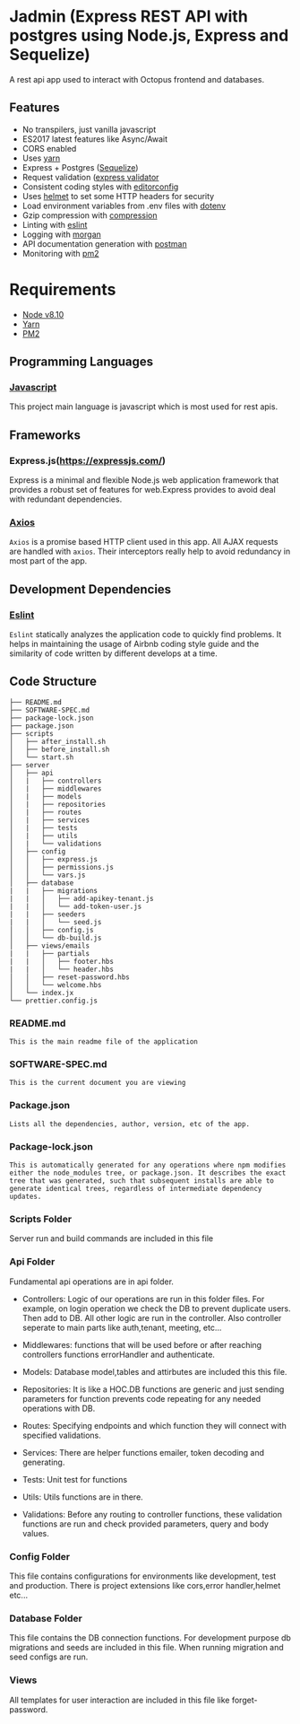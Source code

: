 # Jadmin (Express REST API with postgres using Node.js, Express and Sequelize)

A rest api app used to interact with Octopus frontend and databases.

## Features

- No transpilers, just vanilla javascript
- ES2017 latest features like Async/Await
- CORS enabled
- Uses [yarn](https://yarnpkg.com)
- Express + Postgres ([Sequelize](http://docs.sequelizejs.com/))
- Request validation ([express validator](https://github.com/ctavan/express-validator)
- Consistent coding styles with [editorconfig](http://editorconfig.org)
- Uses [helmet](https://github.com/helmetjs/helmet) to set some HTTP headers for security
- Load environment variables from .env files with [dotenv](https://github.com/rolodato/dotenv-safe)
- Gzip compression with [compression](https://github.com/expressjs/compression)
- Linting with [eslint](http://eslint.org)
- Logging with [morgan](https://github.com/expressjs/morgan)
- API documentation generation with [postman](http://postman.com)
- Monitoring with [pm2](https://github.com/Unitech/pm2)

# Requirements

- [Node v8.10](https://nodejs.org/en/download/current/)
- [Yarn](https://yarnpkg.com/en/docs/install)
- [PM2](http://pm2.keymetrics.io/)

## Programming Languages

### [Javascript](https://www.javascript.com/)

This project main language is javascript which is most used for rest apis.

## Frameworks 

### Express.js(https://expressjs.com/)

Express is a minimal and flexible Node.js web application framework that provides a robust set of features for web.Express provides to avoid deal with redundant dependencies.
### [Axios](https://axios-http.com/)

`Axios` is a promise based HTTP client used in this app. All AJAX requests are handled with `axios`. Their interceptors really help to avoid redundancy in most part of the app.



## Development Dependencies 

### [Eslint](https://eslint.org/)

`Eslint` statically analyzes the application code to quickly find problems. It helps in maintaining the usage of Airbnb coding style guide and the similarity of code written by different develops at a time. 

## Code Structure

```
├── README.md
├── SOFTWARE-SPEC.md
├── package-lock.json
├── package.json
├── scripts
│   ├── after_install.sh
│   ├── before_install.sh
│   └── start.sh
├── server
│   ├── api
│   |   ├── controllers
│   |   ├── middlewares
│   |   ├── models
│   |   ├── repositories
│   |   ├── routes
│   |   ├── services
│   |   ├── tests
│   |   ├── utils
│   |   └── validations
│   ├── config
│   │   ├── express.js
│   │   ├── permissions.js
│   │   └── vars.js
│   ├── database
|   |   ├── migrations
|   |   │   ├── add-apikey-tenant.js
|   |   │   └── add-token-user.js
|   |   ├── seeders
|   |   │   └── seed.js
│   │   ├── config.js
│   │   └── db-build.js
│   ├── views/emails
|   |   ├── partials
|   |   │   ├── footer.hbs
|   |   │   └── header.hbs
│   │   ├── reset-password.hbs
│   │   └── welcome.hbs
│   └── index.jx
└── prettier.config.js
```

### README.md

    This is the main readme file of the application 

### SOFTWARE-SPEC.md

    This is the current document you are viewing

### Package.json

    Lists all the dependencies, author, version, etc of the app.

### Package-lock.json

    This is automatically generated for any operations where npm modifies either the node_modules tree, or package.json. It describes the exact tree that was generated, such that subsequent installs are able to generate identical trees, regardless of intermediate dependency updates.



### Scripts Folder

Server run and build commands are included in this file    

### Api Folder

Fundamental api operations are in api folder.

- Controllers: Logic of our operations are run in this folder files. For example, on login operation we check the DB to prevent duplicate users. Then add to DB. All other logic are run in the controller. Also controller seperate to main parts like auth,tenant, meeting, etc...

- Middlewares: functions that will be used before or after reaching controllers functions errorHandler and authenticate. 

- Models: Database model,tables and attirbutes are included this this file.

- Repositories: It is like a HOC.DB functions are generic and just sending parameters for function prevents code repeating for any needed operations with DB.

- Routes: Specifying endpoints and which function they will connect with specified validations. 

- Services: There are helper functions emailer, token decoding and generating.

- Tests: Unit test for functions

- Utils: Utils functions are in there.

- Validations: Before any routing to controller functions, these validation functions are run and check provided parameters, query and body values.

### Config Folder

This file contains configurations for environments like development, test and production. There is project extensions like cors,error handler,helmet etc...

### Database Folder

This file contains the DB connection functions. For development purpose db migrations and seeds are included in this file. When running migration and seed configs are run.


### Views

All templates for user interaction are included in this file like forget-password.
